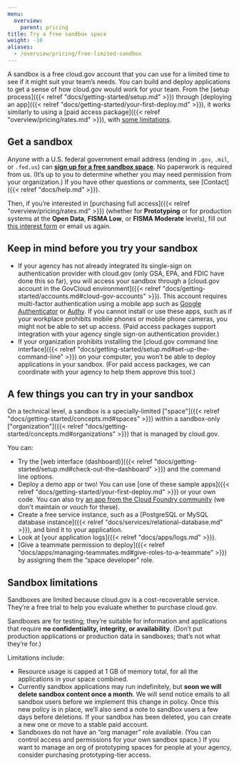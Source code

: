 ```yaml
---
menu:
  overview:
    parent: pricing
title: Try a free sandbox space
weight: -10
aliases:
  - /overview/pricing/free-limited-sandbox
---
```


A sandbox is a free cloud.gov account that you can use for a limited time to see if it might suit your team’s needs. You can build and deploy applications to get a sense of how cloud.gov would work for your team. From the [setup process]({{< relref "docs/getting-started/setup.md" >}}) through [deploying an app]({{< relref "docs/getting-started/your-first-deploy.md" >}}), it works similarly to using a [paid access package]({{< relref "overview/pricing/rates.md" >}}), with [some limitations](#sandbox-limitations).

## Get a sandbox

Anyone with a U.S. federal government email address (ending in `.gov`, `.mil`, or `.fed.us`) can [**sign up for a free sandbox space**](https://account.fr.cloud.gov/signup). No paperwork is required from us. (It’s up to you to determine whether you may need permission from your organization.) If you have other questions or comments, see [Contact]({{< relref "docs/help.md" >}}).

Then, if you’re interested in [purchasing full access]({{< relref "overview/pricing/rates.md" >}}) (whether for **Prototyping** or for production systems at the **Open Data**, **FISMA Low**, or **FISMA Moderate** levels), fill out [this interest form](https://docs.google.com/a/gsa.gov/forms/d/e/1FAIpQLSevZfuJ_4KE-MZlm9gttYfsXQp0PJL7OR6k6LbZ9XnFn-oA6g/viewform) or email us again.

## Keep in mind before you try your sandbox

* If your agency has not already integrated its single-sign on authentication provider with cloud.gov (only GSA, EPA, and FDIC have done this so far), you will access your sandbox through a [cloud.gov account in the GovCloud environment]({{< relref "docs/getting-started/accounts.md#cloud-gov-accounts" >}}). This account requires multi-factor authentication using a mobile app such as [Google Authenticator](https://support.google.com/accounts/answer/1066447?hl=en) or [Authy](https://www.authy.com/app/mobile/). If you cannot install or use these apps, such as if your workplace prohibits mobile phones or mobile phone cameras, you might not be able to set up access. (Paid access packages support integration with your agency single sign-on authentication provider.)
* If your organization prohibits installing the [cloud.gov command line interface]({{< relref "docs/getting-started/setup.md#set-up-the-command-line" >}}) on your computer, you won’t be able to deploy applications in your sandbox. (For paid access packages, we can coordinate with your agency to help them approve this tool.)

## A few things you can try in your sandbox

On a technical level, a sandbox is a specially-limited ["space"]({{< relref "docs/getting-started/concepts.md#spaces" >}}) within a sandbox-only ["organization"]({{< relref "docs/getting-started/concepts.md#organizations" >}}) that is managed by cloud.gov.

You can:

* Try the [web interface (dashboard)]({{< relref "docs/getting-started/setup.md#check-out-the-dashboard" >}}) and the command line options.
* Deploy a demo app or two! You can use [one of these sample apps]({{< relref "docs/getting-started/your-first-deploy.md" >}}) or your own code. You can also try [an app from the Cloud Foundry community](https://github.com/cloudfoundry-samples) (we don't maintain or vouch for these).
* Create a free service instance, such as a [PostgreSQL or MySQL database instance]({{< relref "docs/services/relational-database.md" >}}), and bind it to your application.
* Look at [your application logs]({{< relref "docs/apps/logs.md" >}}).
* [Give a teammate permission to deploy]({{< relref "docs/apps/managing-teammates.md#give-roles-to-a-teammate" >}}) by assigning them the “space developer” role.

## Sandbox limitations

Sandboxes are limited because cloud.gov is a cost-recoverable service. They’re a free trial to help you evaluate whether to purchase cloud.gov.

Sandboxes are for testing; they’re suitable for information and applications that require **no confidentiality, integrity, or availability**. (Don’t put production applications or production data in sandboxes; that’s not what they’re for.)

Limitations include:

* Resource usage is capped at 1 GB of memory total, for all the applications in your space combined.
* Currently sandbox applications may run indefinitely, but **soon we will delete sandbox content once a month**. We will send notice emails to all sandbox users before we implement this change in policy. Once this new policy is in place, we’ll also send a note to sandbox users a few days before deletions. If your sandbox has been deleted, you can create a new one or move to a stable paid account.
* Sandboxes do not have an “org manager” role available. (You can control access and permissions for your own sandbox space.) If you want to manage an org of prototyping spaces for people at your agency, consider purchasing prototyping-tier access.

<!--TO DO
- write user flows and see if they are followable
-->
